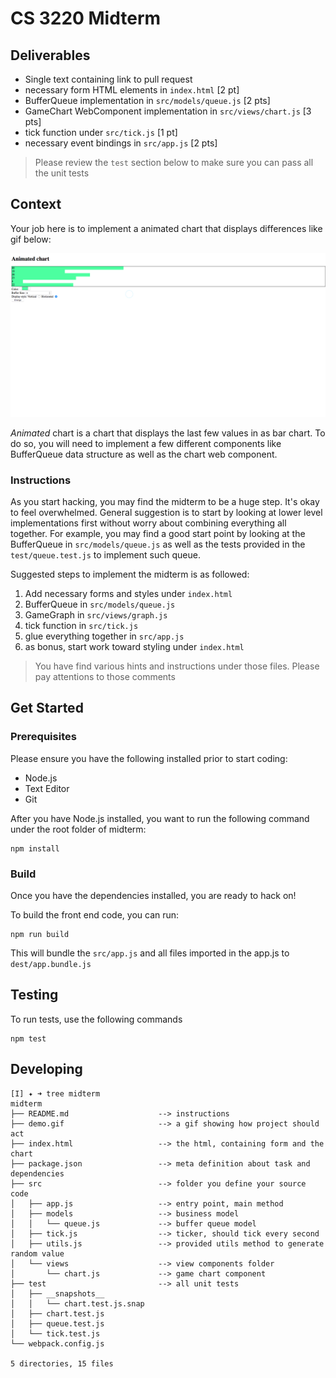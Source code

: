 # CS 3220 Midterm

## Deliverables

* Single text containing link to pull request
* necessary form HTML elements in `index.html` [2 pt]
* BufferQueue implementation in `src/models/queue.js` [2 pts]
* GameChart WebComponent implementation in `src/views/chart.js` [3 pts]
* tick function under `src/tick.js` [1 pt]
* necessary event bindings in `src/app.js` [2 pts]

> Please review the `test` section below to make sure you can pass all the unit
> tests

## Context

Your job here is to implement a animated chart that displays differences like gif
below:

![animated chart demo](demo.gif)

*Animated* chart is a chart that displays the last few values in as bar chart.
To do so, you will need to implement a few different components like BufferQueue
data structure as well as the chart web component.

### Instructions

As you start hacking, you may find the midterm to be a huge step. It's okay to
feel overwhelmed. General suggestion is to start by looking at lower level
implementations first without worry about combining everything all together.
For example, you may find a good start point by looking at the BufferQueue in
`src/models/queue.js` as well as the tests provided in the `test/queue.test.js`
to implement such queue.

Suggested steps to implement the midterm is as followed:

1. Add necessary forms and styles under `index.html`
2. BufferQueue in `src/models/queue.js`
3. GameGraph in `src/views/graph.js`
4. tick function in `src/tick.js`
5. glue everything together in `src/app.js`
6. as bonus, start work toward styling under `index.html`

> You have find various hints and instructions under those files. Please pay
> attentions to those comments

## Get Started

### Prerequisites

Please ensure you have the following installed prior to start coding:

* Node.js
* Text Editor
* Git

After you have Node.js installed, you want to run the following command under the
root folder of midterm:

```
npm install
```

### Build

Once you have the dependencies installed, you are ready to hack on!

To build the front end code, you can run:

```
npm run build
```

This will bundle the `src/app.js` and all files imported in the app.js to
`dest/app.bundle.js`

## Testing

To run tests, use the following commands

```
npm test
```

## Developing

```
[I] ✦ ➜ tree midterm
midterm
├── README.md                    --> instructions
├── demo.gif                     --> a gif showing how project should act
├── index.html                   --> the html, containing form and the chart
├── package.json                 --> meta definition about task and dependencies
├── src                          --> folder you define your source code
│   ├── app.js                   --> entry point, main method
│   ├── models                   --> business model
│   │   └── queue.js             --> buffer queue model
│   ├── tick.js                  --> ticker, should tick every second
│   ├── utils.js                 --> provided utils method to generate random value
│   └── views                    --> view components folder
│       └── chart.js             --> game chart component
├── test                         --> all unit tests
│   ├── __snapshots__
│   │   └── chart.test.js.snap
│   ├── chart.test.js
│   ├── queue.test.js
│   └── tick.test.js
└── webpack.config.js

5 directories, 15 files
```
